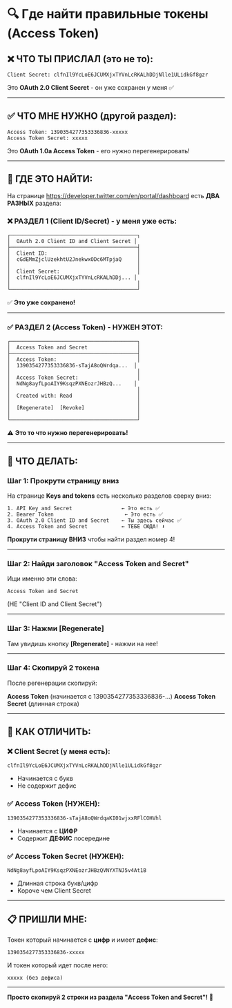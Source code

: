 # 🔍 Где найти правильные токены (Access Token)

## ❌ ЧТО ТЫ ПРИСЛАЛ (это не то):

```
Client Secret: clfnIl9YcLoE6JCUMXjxTYVnLcRKALhDDjNlle1ULidkGf8gzr
```

Это **OAuth 2.0 Client Secret** - он уже сохранен у меня ✅

---

## ✅ ЧТО МНЕ НУЖНО (другой раздел):

```
Access Token: 1390354277353336836-xxxxx
Access Token Secret: xxxxx
```

Это **OAuth 1.0a Access Token** - его нужно перегенерировать!

---

## 📍 ГДЕ ЭТО НАЙТИ:

На странице https://developer.twitter.com/en/portal/dashboard есть **ДВА РАЗНЫХ** раздела:

### ❌ РАЗДЕЛ 1 (Client ID/Secret) - у меня уже есть:
```
┌─────────────────────────────────────────┐
│  OAuth 2.0 Client ID and Client Secret │
├─────────────────────────────────────────┤
│  Client ID:                             │
│  cGdEMmZjclUzekhtU2JnekwxODc6MTpjaQ     │
│                                         │
│  Client Secret:                         │
│  clfnIl9YcLoE6JCUMXjxTYVnLcRKALhDDj... │
│                                         │
└─────────────────────────────────────────┘
```
✅ **Это уже сохранено!**

---

### ✅ РАЗДЕЛ 2 (Access Token) - НУЖЕН ЭТОТ:
```
┌─────────────────────────────────────────┐
│  Access Token and Secret                │
├─────────────────────────────────────────┤
│  Access Token:                          │
│  1390354277353336836-sTajA8oQWrdqa...  │
│                                         │
│  Access Token Secret:                   │
│  NdNg8ayfLpoAIY9KsqzPXNEozrJHBzQ...    │
│                                         │
│  Created with: Read                     │
│                                         │
│  [Regenerate]  [Revoke]                 │
│                                         │
└─────────────────────────────────────────┘
```
⚠️ **Это то что нужно перегенерировать!**

---

## 🎯 ЧТО ДЕЛАТЬ:

### Шаг 1: Прокрути страницу вниз

На странице **Keys and tokens** есть несколько разделов сверху вниз:

```
1. API Key and Secret                ← Это есть ✅
2. Bearer Token                       ← Это есть ✅
3. OAuth 2.0 Client ID and Secret    ← Ты здесь сейчас ✅
4. Access Token and Secret           ← ТЕБЕ СЮДА! ⬇️
```

**Прокрути страницу ВНИЗ** чтобы найти раздел номер 4!

---

### Шаг 2: Найди заголовок "Access Token and Secret"

Ищи именно эти слова:
```
Access Token and Secret
```

(НЕ "Client ID and Client Secret")

---

### Шаг 3: Нажми [Regenerate]

Там увидишь кнопку **[Regenerate]** - нажми на нее!

---

### Шаг 4: Скопируй 2 токена

После регенерации скопируй:

**Access Token** (начинается с 1390354277353336836-...)
**Access Token Secret** (длинная строка)

---

## 📸 КАК ОТЛИЧИТЬ:

### ❌ Client Secret (у меня есть):
```
clfnIl9YcLoE6JCUMXjxTYVnLcRKALhDDjNlle1ULidkGf8gzr
```
- Начинается с букв
- Не содержит дефис

### ✅ Access Token (НУЖЕН):
```
1390354277353336836-sTajA8oQWrdqaKI01wjxxRFlCOHVhl
```
- Начинается с **ЦИФР**
- Содержит **ДЕФИС** посередине

### ✅ Access Token Secret (НУЖЕН):
```
NdNg8ayfLpoAIY9KsqzPXNEozrJHBzQVNYXTNJ5v4At1B
```
- Длинная строка букв/цифр
- Короче чем Client Secret

---

## 📋 ПРИШЛИ МНЕ:

Токен который начинается с **цифр** и имеет **дефис**:
```
1390354277353336836-xxxxx
```

И токен который идет после него:
```
xxxxx (без дефиса)
```

---

**Просто скопируй 2 строки из раздела "Access Token and Secret"! 🚀**
